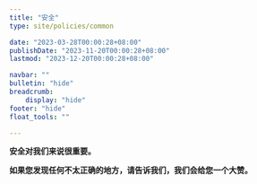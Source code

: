 ```yaml
---
title: "安全"
type: site/policies/common

date: "2023-03-28T00:00:28+08:00"
publishDate: "2023-11-20T00:00:28+08:00"
lastmod: "2023-12-20T00:00:28+08:00"

navbar: ""
bulletin: "hide"
breadcrumb:
    display: "hide"
footer: "hide"
float_tools: ""

---
```


**安全对我们来说很重要。**

**如果您发现任何不太正确的地方，请告诉我们，我们会给您一个大赞。**
